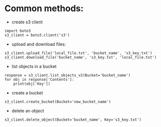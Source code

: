 # Common methods:

 - create s3 client

```
import boto3
s3_client = boto3.client('s3')
```

 - upload and download files:

```
s3_client.upload_file('local_file.txt', 'bucket_name', 's3_key.txt')
s3_client.download_file('bucket_name', 's3_key.txt', 'local_file.txt')
```

 - list objects in a bucket
```
response = s3_client.list_objects_v2(Bucket='bucket_name')
for obj in response['Contents']:
    print(obj['Key'])
```

 - create a bucket

```
s3_client.create_bucket(Bucket='new_bucket_name')
```

 - delete an object

```
s3_client.delete_object(Bucket='bucket_name', Key='s3_key.txt')
```
